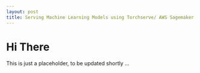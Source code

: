 ```yaml
---
layout: post
title: Serving Machine Learning Models using Torchserve/ AWS Sagemaker Ecosystem
---
```


# Hi There


This is just a placeholder, to be updated shortly ...
